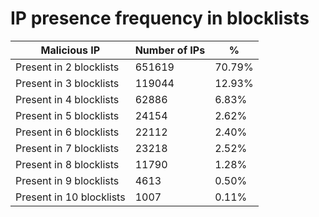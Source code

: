 # IP presence frequency in blocklists
| Malicious IP | Number of IPs | % |
|----|----|----|
| Present in 2 blocklists | 651619 | 70.79% |
| Present in 3 blocklists | 119044 | 12.93% |
| Present in 4 blocklists | 62886 | 6.83% |
| Present in 5 blocklists | 24154 | 2.62% |
| Present in 6 blocklists | 22112 | 2.40% |
| Present in 7 blocklists | 23218 | 2.52% |
| Present in 8 blocklists | 11790 | 1.28% |
| Present in 9 blocklists | 4613 | 0.50% |
| Present in 10 blocklists | 1007 | 0.11% |
